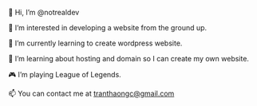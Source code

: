 👋  Hi, I’m @notrealdev

👀  I’m interested in developing a website from the ground up.

🌱  I’m currently learning to create wordpress website.

💞️  I’m learning about hosting and domain so I can create my own website.

🎮  I’m playing League of Legends.

📫  You can contact me at tranthaongc@gmail.com

<!---
notrealdev/notrealdev is a ✨ special ✨ repository because its `README.md` (this file) appears on your GitHub profile.
You can click the Preview link to take a look at your changes.
--->
